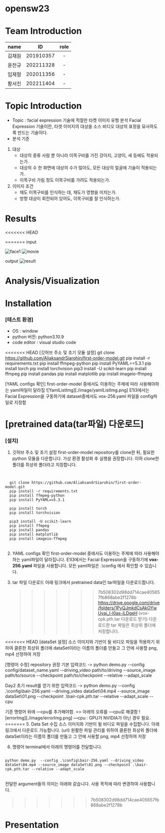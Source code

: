 # opensw23

# Team Introduction

|  name  |    ID     | role |
| :----: | :-------: | :--: |
| 김채원 | 201910357 |  -   |
| 윤찬규 | 202211328 |  -   |
| 임제형 | 202011356 |  -   |
| 황서진 | 202211404 |  -   |

# Topic Introduction

- Topic : facial expression 기술에 적절한 타켓 이미지 유형 분석
  Facial Expression 기술이란, 타겟 이미지의 대상을 소스 비디오 대상의 표정을 묘사하도록 만드는 기술이다.
- 분석 기준

1. 대상
   - 대상의 종류
     사람 뿐 아니라 이목구비를 가진 강아지, 고양이, 새 등에도 적용되는가.
   - 대상의 수
     한 화면에 대상의 수가 많아도, 모든 대상의 얼굴에 기술이 적용되는가.
   - 이목구비 가림 정도
     이목구비를 가려도 적용되는가.
2. 이미지 조건
   - 채도
     이목구비를 인식하는 데, 채도가 영향을 미치는가.
   - 방향
     대상이 회전되어 있어도, 이목구비를 잘 인식하는가.

# Results

<<<<<<< HEAD

=======
input

![face1](https://github.com/dldyou2/opensw23-E1I3/assets/76515856/e67187ef-fb41-48c5-9770-c89ac91fe319)
![movie](https://github.com/dldyou2/opensw23-E1I3/assets/76515856/72d54b9f-8ae6-4bdc-aaa2-2e31eeb4ceab)

output
![result](https://github.com/dldyou2/opensw23-E1I3/assets/76515856/fa7893d7-46bf-436b-adac-46b33d556fe0)

# Analysis/Visualization

# Installation

### [테스트 환경]

- OS : window
- python 버전: python3.10.9
- code editor : visual studio code

<<<<<<< HEAD
[깃허브 주소 및 초기 모듈 설정]
git clone https://github.com/AliaksandrSiarohin/first-order-model.git
pip install -r requirements.txt
pip install ffmpeg-python
pip install PyYAML==5.3.1
pip install torch
pip install torchvision
pip3 install -U scikit-learn
pip install ffmpeg
pip install pandas
pip install matplotlib
pip install imageio-ffmpeg

[YAML configs 확인]
first-order-model 중에서도 이용하는 주제에 따라 사용해야하는 yaml파일이 달라짐
![YamlListImg][./image/yamlListImg.png]
E1I3에서는 Facial Expression을 구동하기에 dataset중에서도 vox-256.yaml 파일을 config파일로 지정함

# [pretrained data(tar파일) 다운로드]

### [설치]

1. 깃허브 주소 및 초기 설정
   first-order-model repository를 clone한 뒤, 필요한 python 모듈을 다운합니다. 가상 환경 활성화 후 실행을 권장합니다. 이하 clone한 폴더를 최상위 폴더라고 지칭합니다.

<pre>
<code>

  git clone https://github.com/AliaksandrSiarohin/first-order-model.git
  pip install -r requirements.txt
  pip install ffmpeg-python
  pip install PyYAML==5.3.1

  pip install torch
  pip install torchvision

  pip3 install -U scikit-learn
  pip install ffmpeg
  pip install pandas
  pip install matplotlib
  pip install imageio-ffmpeg
</code>
</pre>

2. YAML configs 확인
   first-order-model 중에서도 이용하는 주제에 따라 사용해야하는 yaml파일이 달라집니다.
   E1I3에서는 Facial Expression을 구동하기에 **vox-256.yaml** 파일을 사용합니다. 모든 yaml파일은 .\config 에서 확인할 수 있습니다.

3. tar 파일 다운로드
   아래 링크에서 pretrained data인 tar파일을 다운로드합니다.
   > > > > > > > 7b508302d98dd714cae405657fb868abe2f1278b
   > > > > > > > https://drive.google.com/drive/folders/1PyQJmkdCsAkOYwUyaj_l-l0as-iLDgeH (vox-cpk.pth.tar 다운로드 받기)
   > > > > > > > 다운로드한 tar 파일은 최상위 폴더에 저장합니다.

<<<<<<< HEAD
[dataSet 설정]
소스 이미지와 기반이 될 비디오 파일을 적용하기 위하여
클론한 최상위 폴더에 dataSet이라는 이름의 폴더를 만들고 그 안에 사용할 png, mp4 선정하여 저장

[명령어 수정]
repository 권장 기본 입력코드 ->
python demo.py --config config/dataset_name.yaml --driving_video path/to/driving --source_image path/to/source --checkpoint path/to/checkpoint --relative --adapt_scale

Day2 초기 result를 얻기 위한 입력코드 ->
python demo.py --config .\config\bair-256.yaml --driving_video dataSet\04.mp4 --source_image dataSet\01.png --checkpoint .\bair-cpk.pth.tar --relative --adapt_scale --cpu

기존 명령어 뒤에 —cpu를 추가해야함. >> 아래의 오류를 —cpu로 해결함
![errorImg][./image/errorImg.png]
—cpu : GPU가 NVIDIA가 아닌 경우 필요.
======= 5. Data Set 수집
소스 이미지와 기반이 될 비디오 파일을 수집합니다. 아래 링크에서 다운로드 가능합니다. (url)
원활한 파일 관리를 위하여 클론한 최상위 폴더에 dataSet이라는 이름의 폴더를 만들고 그 안에 사용할 png, mp4 선정하여 저장

6. 명령어
terminal에서 아래의 명령어를 전달합니다.
<pre>
<code>
python demo.py  --config .\config\bair-256.yaml --driving_video dataSet\04.mp4 --source_image dataSet\01.png --checkpoint .\bair-cpk.pth.tar --relative --adapt_scale
</code>
</pre>

전달한 argument들의 의미는 아래와 같습니다. 사용 목적에 따라 변경하여 사용합니다.

> > > > > > > 7b508302d98dd714cae405657fb868abe2f1278b

# Presentation
